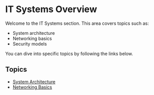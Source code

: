 # IT Systems Overview

Welcome to the IT Systems section. This area covers topics such as:

- System architecture
- Networking basics
- Security models

You can dive into specific topics by following the links below.

## Topics

- [System Architecture](system-architecture.md)
- [Networking Basics](networking-basics.md)
